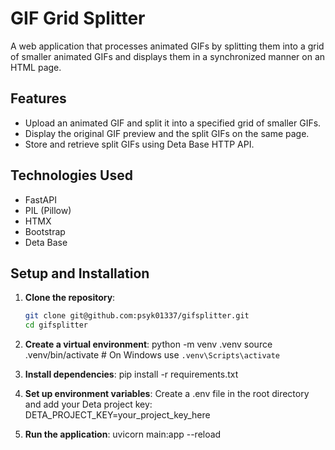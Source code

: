 # GIF Grid Splitter

A web application that processes animated GIFs by splitting them into a grid of smaller animated GIFs and displays them in a synchronized manner on an HTML page.

## Features

- Upload an animated GIF and split it into a specified grid of smaller GIFs.
- Display the original GIF preview and the split GIFs on the same page.
- Store and retrieve split GIFs using Deta Base HTTP API.

## Technologies Used

- FastAPI
- PIL (Pillow)
- HTMX
- Bootstrap
- Deta Base

## Setup and Installation

1. **Clone the repository**:
   ```sh
   git clone git@github.com:psyk01337/gifsplitter.git
   cd gifsplitter

2. **Create a virtual environment**:
python -m venv .venv
source .venv/bin/activate  # On Windows use `.venv\Scripts\activate`

3. **Install dependencies**:
pip install -r requirements.txt

4. **Set up environment variables**:
Create a .env file in the root directory and add your Deta project key:
DETA_PROJECT_KEY=your_project_key_here

5. **Run the application**:
uvicorn main:app --reload